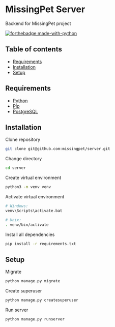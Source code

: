 # MissingPet Server

Backend for MissingPet project

[![forthebadge made-with-python](http://ForTheBadge.com/images/badges/made-with-python.svg)](https://www.python.org/)

<a name=""></a>

## Table of contents

- [Requirements](#requirements)
- [Installation](#installation)
- [Setup](#setup)

<a name="requirements"></a>

## Requirements

- [Python](https://www.python.org/downloads/)
- [Pip](https://pip.pypa.io/en/stable/installing/)
- [PostgreSQL](https://www.postgresql.org/download/)

<a name="installation"></a>

## Installation

Clone repository

```bash
git clone git@github.com:missingpet/server.git
```

Change directory

```bash
cd server
```

Create virtual environment

```bash
python3 -m venv venv
```

Activate virtual environment

```bash
# Windows:
venv\Scripts\activate.bat

# Unix:
. venv/bin/activate
```

Install all dependencies

```bash
pip install -r requirements.txt
```

<a name="setup"></a>

## Setup

Migrate

```python
python manage.py migrate
```

Create superuser

```python
python manage.py createsuperuser
```

Run server

```python
python manage.py runserver
```
